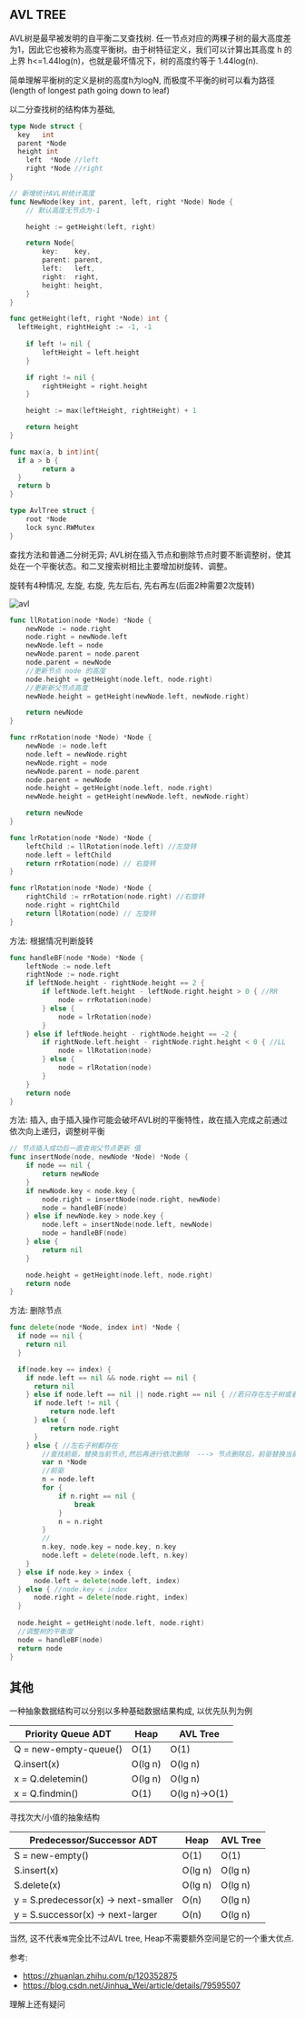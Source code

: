 ## AVL TREE
AVL树是最早被发明的自平衡二叉查找树. 任一节点对应的两棵子树的最大高度差为1，因此它也被称为高度平衡树。由于树特征定义，我们可以计算出其高度 h 的上界 h<=1.44log(n)，也就是最坏情况下，树的高度约等于 1.44log(n).

简单理解平衡树的定义是树的高度h为logN, 而极度不平衡的树可以看为路径(length of longest path going down to leaf)

以二分查找树的结构体为基础,
~~~go
type Node struct {
  key   int
  parent *Node
  height int
	left  *Node //left
	right *Node //right
}

// 新增统计AVL树统计高度
func NewNode(key int, parent, left, right *Node) Node {
	// 默认高度无节点为-1

	height := getHeight(left, right)

	return Node{
		key:    key,
		parent: parent,
		left:   left,
		right:  right,
		height: height,
	}
}

func getHeight(left, right *Node) int {
  leftHeight, rightHeight := -1, -1
  
	if left != nil {
		leftHeight = left.height
	}

	if right != nil {
		rightHeight = right.height
	}

	height := max(leftHeight, rightHeight) + 1

	return height
}

func max(a, b int)int{
  if a > b {
		return a
  }
  return b
}

type AvlTree struct {
    root *Node
    lock sync.RWMutex
}
~~~

查找方法和普通二分树无异; AVL树在插入节点和删除节点时要不断调整树，使其处在一个平衡状态。和二叉搜索树相比主要增加树旋转、调整。

旋转有4种情况, 左旋, 右旋, 先左后右, 先右再左(后面2种需要2次旋转)

![avl]("~@assets/50/avl.png")

~~~go
func llRotation(node *Node) *Node {
    newNode := node.right
    node.right = newNode.left
    newNode.left = node
    newNode.parent = node.parent
    node.parent = newNode
    //更新节点 node 的高度
    node.height = getHeight(node.left, node.right)
    //更新新父节点高度
    newNode.height = getHeight(newNode.left, newNode.right)

    return newNode
}

func rrRotation(node *Node) *Node {
    newNode := node.left
    node.left = newNode.right
    newNode.right = node
    newNode.parent = node.parent
    node.parent = newNode
    node.height = getHeight(node.left, node.right)
    newNode.height = getHeight(newNode.left, newNode.right)

    return newNode
}

func lrRotation(node *Node) *Node {
    leftChild := llRotation(node.left) //左旋转
    node.left = leftChild
    return rrRotation(node) // 右旋转
}

func rlRotation(node *Node) *Node {
    rightChild := rrRotation(node.right) //右旋转
    node.right = rightChild
    return llRotation(node) // 左旋转
}
~~~

方法: 根据情况判断旋转
~~~go
func handleBF(node *Node) *Node {
    leftNode := node.left
    rightNode := node.right
    if leftNode.height - rightNode.height == 2 {
        if leftNode.left.height - leftNode.right.height > 0 { //RR
            node = rrRotation(node)
        } else {
            node = lrRotation(node)
        }
    } else if leftNode.height - rightNode.height == -2 {
        if rightNode.left.height - rightNode.right.height < 0 { //LL
            node = llRotation(node)
        } else {
            node = rlRotation(node)
        }
    }
    return node
}
~~~

方法: 插入, 由于插入操作可能会破坏AVL树的平衡特性，故在插入完成之前通过依次向上递归，调整树平衡
~~~go
// 节点插入成功后一直查询父节点更新 值
func insertNode(node, newNode *Node) *Node {
	if node == nil {
		return newNode
	}
	if newNode.key < node.key {
		node.right = insertNode(node.right, newNode)
		node = handleBF(node)
	} else if newNode.key > node.key {
		node.left = insertNode(node.left, newNode)
		node = handleBF(node)
	} else {
		return nil
	}

	node.height = getHeight(node.left, node.right)
	return node
}
~~~

方法: 删除节点
~~~go
func delete(node *Node, index int) *Node {
  if node == nil {
    return nil
  }

  if(node.key == index) {
    if node.left == nil && node.right == nil {
      return nil
    } else if node.left == nil || node.right == nil { //若只存在左子树或者右子树
      if node.left != nil {
          return node.left
      } else {
          return node.right
      }
    } else { //左右子树都存在
        //查找前驱，替换当前节点,然后再进行依次删除  ---> 节点删除后，前驱替换当前节点 ---> 需遍历到最后，调整平衡度
        var n *Node
        //前驱
        n = node.left
        for {
            if n.right == nil {
                break
            }
            n = n.right
        }
        //
        n.key, node.key = node.key, n.key
        node.left = delete(node.left, n.key)
    }
  } else if node.key > index {
      node.left = delete(node.left, index)
  } else { //node.key < index
      node.right = delete(node.right, index)
  }
  
  node.height = getHeight(node.left, node.right)
  //调整树的平衡度
  node = handleBF(node)
  return node
}

~~~

## 其他

一种抽象数据结构可以分别以多种基础数据结果构成, 以优先队列为例

 **Priority Queue ADT**     | **Heap**  | **AVL Tree**       
----------------------------|-----------|--------------------
 Q = new\-empty\-queue\(\)  | O\(1\)    | O\(1\)             
 Q\.insert\(x\)             | O\(lg n\) | O\(lg n\)          
 x = Q\.deletemin\(\)       | O\(lg n\) | O\(lg n\)          
 x = Q\.findmin\(\)         | O\(1\)    | O\(lg n\)\->O\(1\) 

 寻找次大/小值的抽象结构

  **Predecessor/Successor ADT**          | **Heap**  | **AVL Tree** 
-----------------------------------------|-----------|--------------
 S = new\-empty\(\)                      | O\(1\)    | O\(1\)       
 S\.insert\(x\)                          | O\(lg n\) | O\(lg n\)    
 S\.delete\(x\)                          | O\(lg n\) | O\(lg n\)    
 y = S\.predecessor\(x\) → next\-smaller | O\(n\)    | O\(lg n\)    
 y = S\.successor\(x\) → next\-larger    | O\(n\)    | O\(lg n\)    

 当然, 这不代表`堆`完全比不过AVL tree, Heap不需要额外空间是它的一个重大优点.

 参考:
 - https://zhuanlan.zhihu.com/p/120352875
 - https://blog.csdn.net/Jinhua_Wei/article/details/79595507

 理解上还有疑问
